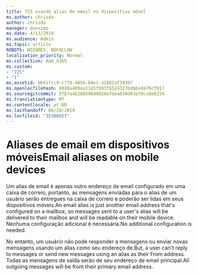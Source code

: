 ```yaml
---
title: 725 usando alias de email no dispositivo móvel
ms.author: chrisda
author: chrisda
manager: dansimp
ms.date: 4/13/2018
ms.audience: Admin
ms.topic: article
ROBOTS: NOINDEX, NOFOLLOW
localization_priority: Normal
ms.collection: Adm_O365
ms.custom:
- "725"
- "1"
ms.assetid: b6417cc9-c779-4856-b0e1-a2882af39397
ms.openlocfilehash: 89d8a469ea1145f993fb524327bd66ede70cf917
ms.sourcegitcommit: 5fb7a4b28859690020efdea630d03e70cc0e6334
ms.translationtype: MT
ms.contentlocale: pt-BR
ms.lasthandoff: 06/28/2019
ms.locfileid: "35366017"
---
```

# <a name="email-aliases-on-mobile-devices"></a><span data-ttu-id="6faaf-102">Aliases de email em dispositivos móveis</span><span class="sxs-lookup"><span data-stu-id="6faaf-102">Email aliases on mobile devices</span></span>

<span data-ttu-id="6faaf-103">Um alias de email é apenas outro endereço de email configurado em uma caixa de correio, portanto, as mensagens enviadas para o alias de um usuário serão entregues na caixa de correio e poderão ser lidas em seus dispositivos móveis.</span><span class="sxs-lookup"><span data-stu-id="6faaf-103">An email alias is just another email address that's configured on a mailbox, so messages sent to a user's alias will be delivered to their mailbox and will be readable on their mobile device.</span></span> <span data-ttu-id="6faaf-104">Nenhuma configuração adicional é necessária.</span><span class="sxs-lookup"><span data-stu-id="6faaf-104">No additional configuration is needed.</span></span>

<span data-ttu-id="6faaf-105">No entanto, um usuário não pode responder a mensagens ou enviar novas mensagens usando um alias como seu endereço de.</span><span class="sxs-lookup"><span data-stu-id="6faaf-105">But, a user can't reply to messages or send new messages using an alias as their From address.</span></span> <span data-ttu-id="6faaf-106">Todas as mensagens de saída serão de seu endereço de email principal.</span><span class="sxs-lookup"><span data-stu-id="6faaf-106">All outgoing messages will be from their primary email address.</span></span>
